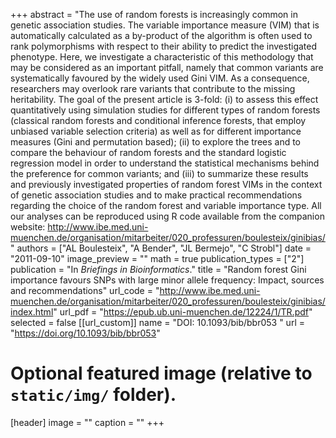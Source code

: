 +++
abstract = "The use of random forests is increasingly common in genetic association studies. The variable importance measure (VIM) that is automatically calculated as a by-product of the algorithm is often used to rank polymorphisms with respect to their ability to predict the investigated phenotype. Here, we investigate a characteristic of this methodology that may be considered as an important pitfall, namely that common variants are systematically favoured by the widely used Gini VIM. As a consequence, researchers may overlook rare variants that contribute to the missing heritability. The goal of the present article is 3-fold: (i) to assess this effect quantitatively using simulation studies for different types of random forests (classical random forests and conditional inference forests, that employ unbiased variable selection criteria) as well as for different importance measures (Gini and permutation based); (ii) to explore the trees and to compare the behaviour of random forests and the standard logistic regression model in order to understand the statistical mechanisms behind the preference for common variants; and (iii) to summarize these results and previously investigated properties of random forest VIMs in the context of genetic association studies and to make practical recommendations regarding the choice of the random forest and variable importance type. All our analyses can be reproduced using R code available from the companion website: http://www.ibe.med.uni-muenchen.de/organisation/mitarbeiter/020_professuren/boulesteix/ginibias/"
authors = ["AL Boulesteix", "A Bender", "JL Bermejo", "C Strobl"]
date = "2011-09-10"
image_preview = ""
math = true
publication_types = ["2"]
publication = "In *Briefings in Bioinformatics*."
title = "Random forest Gini importance favours SNPs with large minor allele frequency: Impact, sources and recommendations"
url_code = "http://www.ibe.med.uni-muenchen.de/organisation/mitarbeiter/020_professuren/boulesteix/ginibias/index.html"
url_pdf = "https://epub.ub.uni-muenchen.de/12224/1/TR.pdf"
selected = false
[[url_custom]]
name = "DOI: 10.1093/bib/bbr053 "
url = "https://doi.org/10.1093/bib/bbr053"

# Optional featured image (relative to `static/img/` folder).
[header]
image = ""
caption = ""
+++
